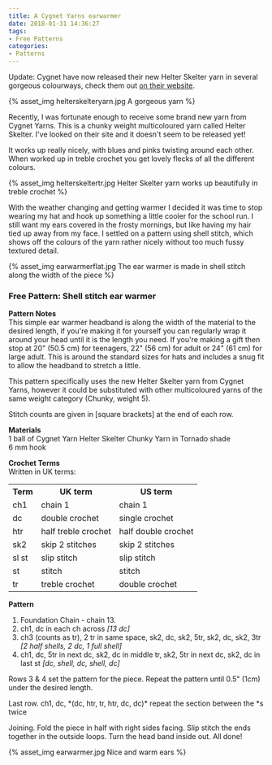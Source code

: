 ```yaml
---
title: A Cygnet Yarns earwarmer
date: 2018-01-31 14:36:27
tags:
- Free Patterns
categories:
- Patterns
---
```

Update: Cygnet have now released their new Helter Skelter yarn in several gorgeous colourways, check them out [on their website](https://www.cygnetyarns.com/helter-skelter-chunky).

{% asset_img helterskelteryarn.jpg A gorgeous yarn %}

Recently, I was fortunate enough to receive some brand new yarn from Cygnet Yarns. This is a chunky weight multicoloured yarn called Helter Skelter. I've looked on their site and it doesn't seem to be released yet!

It works up really nicely, with blues and pinks twisting around each other. When worked up in treble crochet you get lovely flecks of all the different colours.

{% asset_img helterskeltertr.jpg Helter Skelter yarn works up beautifully in treble crochet %}

With the weather changing and getting warmer I decided it was time to stop wearing my hat and hook up something a little cooler for the school run. I still want my ears covered in the frosty mornings, but like having my hair tied up away from my face. I settled on a pattern using shell stitch, which shows off the colours of the yarn rather nicely without too much fussy textured detail.

{% asset_img earwarmerflat.jpg The ear warmer is made in shell stitch along the width of the piece %}

<h3>Free Pattern: Shell stitch ear warmer</h3>

**Pattern Notes**
<br />
This simple ear warmer headband is along the width of the material to the desired length, if you're making it for yourself you can regularly wrap it around your head until it is the length you need. If you're making a gift then stop at 20" (50.5 cm) for teenagers, 22" (56 cm) for adult or 24" (61 cm) for large adult. This is around the standard sizes for hats and includes a snug fit to allow the headband to stretch a little.

This pattern specifically uses the new Helter Skelter yarn from Cygnet Yarns, however it could be substituted with other multicoloured yarns of the same weight category (Chunky, weight 5).

Stitch counts are given in [square brackets] at the end of each row.


**Materials**
<br />
1 ball of Cygnet Yarn Helter Skelter Chunky Yarn in Tornado shade<br />
6 mm hook

**Crochet Terms**
<br />
Written in UK terms:
<table><tr><th>Term</th><th>UK term</th><th>US term</th></tr>
<tr><td>ch1</td><td>chain 1</td><td>chain 1</td></tr>
<tr><td>dc</td><td>double crochet</td><td>single crochet</td></tr>
<tr><td>htr</td><td>half treble crochet</td><td>half double crochet</td></tr>
<tr><td>sk2</td><td>skip 2 stitches</td><td>skip 2 stitches</td></tr>
<tr><td>sl st</td><td>slip stitch</td><td>slip stitch</td></tr>
<tr><td>st</td><td>stitch</td><td>stitch</td></tr>
<tr><td>tr</td><td>treble crochet</td><td>double crochet</td></tr>
</table>

**Pattern**<br />
1. Foundation Chain - chain 13.
2. ch1, dc in each ch across *[13 dc]*
3. ch3 (counts as tr), 2 tr in same space, sk2, dc, sk2, 5tr, sk2, dc, sk2, 3tr *[2 half shells, 2 dc, 1 full shell]*
4. ch1, dc, 5tr in next dc, sk2, dc in middle tr, sk2, 5tr in next dc, sk2, dc in last st *[dc, shell, dc, shell, dc]*

Rows 3 &amp; 4 set the pattern for the piece. Repeat the pattern until 0.5" (1cm) under the desired length.

Last row. ch1, dc, &#42;(dc, htr, tr, htr, dc, dc)&#42; repeat the section between the &#42;s twice

Joining. Fold the piece in half with right sides facing. Slip stitch the ends together in the outside loops. Turn the head band inside out. All done!

{% asset_img earwarmer.jpg Nice and warm ears %}

